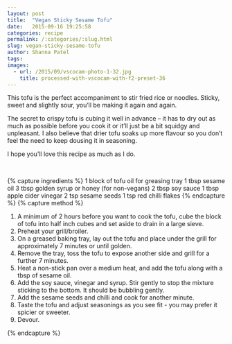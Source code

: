```yaml
---
layout: post
title:  "Vegan Sticky Sesame Tofu"
date:   2015-09-16 19:25:58
categories: recipe
permalink: /:categories/:slug.html
slug: vegan-sticky-sesame-tofu
author: Shanna Patel
tags: 
images: 
  - url: /2015/09/vscocam-photo-1-32.jpg
    title: processed-with-vscocam-with-f2-preset-36
---
```

<p>This tofu is the perfect accompaniment to stir fried rice or noodles. Sticky, sweet and slightly sour, you’ll be making it again and again.</p>
<p>The secret to crispy tofu is cubing it well in advance – it has to dry out as much as possible before you cook it or it’ll just be a bit squidgy and unpleasant. I also believe that drier tofu soaks up more flavour so you don’t feel the need to keep dousing it in seasoning.</p>
<p>I hope you’ll love this recipe as much as I do.</p>
<p> </p>
{% capture ingredients %}
1 block of tofu
oil for greasing tray
1 tbsp sesame oil
3 tbsp golden syrup or honey (for non-vegans)
2 tbsp soy sauce
1 tbsp apple cider vinegar
2 tsp sesame seeds
1 tsp red chilli flakes
{% endcapture %}
{% capture method %}
<ol>
<li>A minimum of 2 hours before you want to cook the tofu, cube the block of tofu into half inch cubes and set aside to drain in a large sieve.</li>
<li>Preheat your grill/broiler.</li>
<li>On a greased baking tray, lay out the tofu and place under the grill for approximately 7 minutes or until golden.</li>
<li>Remove the tray, toss the tofu to expose another side and grill for a further 7 minutes.</li>
<li>Heat a non-stick pan over a medium heat, and add the tofu along with a tbsp of sesame oil.</li>
<li>Add the soy sauce, vinegar and syrup. Stir gently to stop the mixture sticking to the bottom. It should be bubbling gently.</li>
<li>Add the sesame seeds and chilli and cook for another minute.</li>
<li>Taste the tofu and adjust seasonings as you see fit - you may prefer it spicier or sweeter.</li>
<li>Devour.</li>
</ol>
{% endcapture %}
